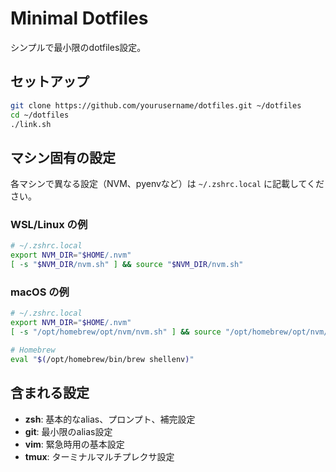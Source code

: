 # Minimal Dotfiles

シンプルで最小限のdotfiles設定。

## セットアップ

```bash
git clone https://github.com/yourusername/dotfiles.git ~/dotfiles
cd ~/dotfiles
./link.sh
```

## マシン固有の設定

各マシンで異なる設定（NVM、pyenvなど）は `~/.zshrc.local` に記載してください。

### WSL/Linux の例
```bash
# ~/.zshrc.local
export NVM_DIR="$HOME/.nvm"
[ -s "$NVM_DIR/nvm.sh" ] && source "$NVM_DIR/nvm.sh"
```

### macOS の例
```bash
# ~/.zshrc.local
export NVM_DIR="$HOME/.nvm"
[ -s "/opt/homebrew/opt/nvm/nvm.sh" ] && source "/opt/homebrew/opt/nvm/nvm.sh"

# Homebrew
eval "$(/opt/homebrew/bin/brew shellenv)"
```

## 含まれる設定

- **zsh**: 基本的なalias、プロンプト、補完設定
- **git**: 最小限のalias設定
- **vim**: 緊急時用の基本設定
- **tmux**: ターミナルマルチプレクサ設定